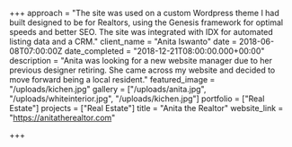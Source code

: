 +++
approach = "The site was used on a custom Wordpress theme I had built designed to be for Realtors, using the Genesis framework for optimal speeds and better SEO. The site was integrated with IDX for automated listing data and a CRM."
client_name = "Anita Iswanto"
date = 2018-06-08T07:00:00Z
date_completed = "2018-12-21T08:00:00.000+00:00"
description = "Anita was looking for a new website manager due to her previous designer retiring. She came across my website and decided to move forward being a local resident."
featured_image = "/uploads/kichen.jpg"
gallery = ["/uploads/anita.jpg", "/uploads/whiteinterior.jpg", "/uploads/kichen.jpg"]
portfolio = ["Real Estate"]
projects = ["Real Estate"]
title = "Anita the Realtor"
website_link = "https://anitatherealtor.com"

+++
